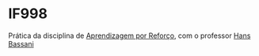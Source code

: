# IF998

Prática da disciplina de [Aprendizagem por Reforço], com o professor [Hans Bassani](https://github.com/hfbassani)

[Aprendizagem por Reforço]: https://www.cin.ufpe.br/~hfb/rl/index.html
